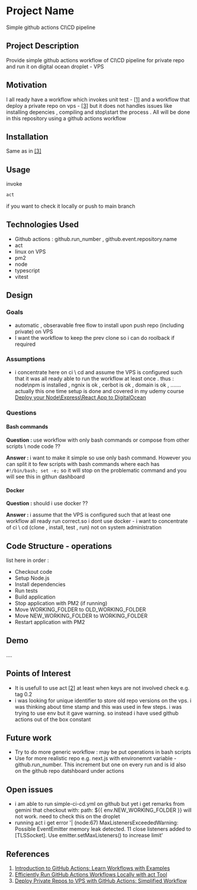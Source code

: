 <h1>Project Name</h1>
Simple github actions CI\CD pipeline

<h2>Project Description</h2>
Provide simple github actions workflow of CI\CD pipeline for private repo and run it on digital ocean droplet - VPS

<h2>Motivation</h2>
I all ready have a workflow which invokes unit test - <a href='#ref1'>[1]</a> and a workflow that deploy a private repo on vps - <a href='#ref3'>[3]</a> but it does not handles issues like installing depencies , compiling and stop\start the process . All will be done in this repository using a github actions workflow

<h2>Installation</h2>
Same as in <a href='#ref3'>[3]</a>


<h2>Usage</h2>
invoke 

```bash
act
```

if you want to check it locally or push to main branch


<h2>Technologies Used</h2>
<ul>
<li>Github actions : github.run_number , github.event.repository.name</li>
<li>act</li>
<li>linux on VPS</li>
<li>pm2</li>
<li>node</li>
<li>typescript</li>
<li>vitest</li>
</ul>


<h2>Design</h2>

<h3>Goals</h3>
<ul>
<li>automatic , obseravable  free flow to install upon push repo (including private) on VPS</li>
<li>I want the workflow to keep the prev clone so i can do roolback if required</li>
</ul>


<h3>Assumptions</h3>
<ul>
<li>i concentrate here on ci \ cd and assume the VPS is configured such that it was all ready able to run the workflow at least once . thus : node\npm is installed , ngnix is ok , cerbot is ok , domain is ok , ....... actually this one time setup is done and covered in my udemy course <a href='https://www.udemy.com/course/deploy-your-node-express-app-to-the-cloud/'>Deploy your Node\Express\React App to DigitalOcean</a></li>
</ul>



<h3>Questions</h3>
<h4>Bash commands</h4>
<strong>Question : </strong>
use workflow with only bash commands or compose from other scripts \ node code ??
<p><strong>Answer : </strong>
i want to make it simple so use only bash command. However you can split it to few scripts with bash commands where each has <code>#!/bin/bash; set -e;</code> so it will stop on the problematic command and you will see this in githun dashboard</p>

<h4>Docker</h4>
<strong>Question : </strong>
should i use docker ??

<p><strong>Answer : </strong>i assume that the VPS is configured such that at least one workflow all ready run correct.so i dont use docker - i want to concentrate of ci \ cd (clone , install, test , run) not on system administration</p>

<h2>Code Structure - operations</h2>
list here in order : 
<ul>
  <li>Checkout code</li>
  <li>Setup Node.js</li>
  <li>Install dependencies</li>
  <li>Run tests</li>
  <li>Build application</li>
  <li>Stop application with PM2 (if running)</li>
  <li>Move WORKING_FOLDER to OLD_WORKING_FOLDER</li>
  <li>Move NEW_WORKING_FOLDER to WORKING_FOLDER</li>
  <li>Restart application with PM2</li>
</ul>


<h2>Demo</h2>
....

<h2>Points of Interest</h2>
<ul>
    <li>It is usefull to use act <a href='#ref2'>[2]</a> at least when keys are not involved check e.g. tag 0.2</li>
    <li>i was looking for unique identifier to store old repo versions on the vps. i was thinking about time stamp and this was used in few steps. i was trying to use env but it gave warning. so instead i have used github actions out of the box constant  </li>
</ul>

<h2>Future work</h2>
<ul>
<li>Try to do more generic workflow : may be put operations in bash scripts</li>
<li>Use for more realistic repo e.g. next.js with environemnt variable - github.run_number. This increment but one on every run and is id also on the github repo datshboard under actions</li>
</ul>

<h2>Open issues</h2>
<ul>
<li>i am able to run simple-ci-cd.yml on github but yet i get remarks from gemini that checkout  with: path: ${{ env.NEW_WORKING_FOLDER }}  will not work. need to check this on the droplet</li>
<li>running act i get error '| (node:67) MaxListenersExceededWarning: Possible EventEmitter memory leak detected. 11 close listeners added to [TLSSocket]. Use emitter.setMaxListeners() to increase limit'</li>
</ul>



<h2>References</h2>
<ol>
    <li id='ref1'><a href='https://youtu.be/x239z6DdE0A'>Introduction to GitHub Actions: Learn Workflows with Examples</a></li>
   <li id='ref2'><a href='https://youtu.be/Mir-uLSQmwA'> Efficiently Run GitHub Actions Workflows Locally with act Tool </a></li>
   <li id='ref3'><a href='https://youtu.be/Aj8vqPHzDos'>Deploy Private Repos to VPS with GitHub Actions: Simplified Workflow</a></li>
</ol>
